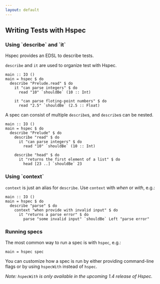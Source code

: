 ```yaml
---
layout: default
---
```


## Writing Tests with Hspec

### Using \`describe\` and \`it\`

Hspec provides an EDSL to describe tests.

`describe` and `it` are used to organize test with Hspec.

```hspec
main :: IO ()
main = hspec $ do
  describe "Prelude.read" $ do
    it "can parse integers" $ do
      read "10" `shouldBe` (10 :: Int)

    it "can parse floting-point numbers" $ do
      read "2.5" `shouldBe` (2.5 :: Float)
```

A spec can consist of multiple `describe`s, and `describe`s can be nested.

```hspec
main :: IO ()
main = hspec $ do
  describe "Prelude" $ do
    describe "read" $ do
      it "can parse integers" $ do
        read "10" `shouldBe` (10 :: Int)

    describe "head" $ do
      it "returns the first element of a list" $ do
        head [23 ..] `shouldBe` 23
```

### Using \`context\`

`context` is just an alias for `describe`.  Use `context` with *when* or
*with*, e.g.:


```hspec
main :: IO ()
main = hspec $ do
  describe "parse" $ do
    context "when provide with invalid input" $ do
      it "returns a parse error" $ do
        parse "some invalid input" `shouldBe` Left "parse error"
```

### Running specs

The most common way to run a spec is with `hspec`, e.g.:

```
main = hspec spec
```

You can customize how a spec is run by either providing command-line flags or
by using `hspecWith` instead of `hspec`.

*Note: `hspecWith` is only available in the upcoming 1.4 release of Hspec.*
